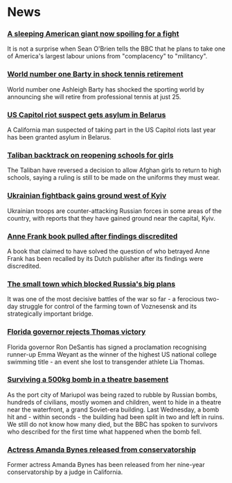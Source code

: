 # News
### [A sleeping American giant now spoiling for a fight](https://www.bbc.com/news/world-us-canada-60818241)
It is not a surprise when Sean O'Brien tells the BBC that he plans to take one of America's largest labour unions from "complacency" to "militancy".
### [World number one Barty in shock tennis retirement](https://www.bbc.com/news/world-australia-60843870)
World number one Ashleigh Barty has shocked the sporting world by announcing she will retire from professional tennis at just 25.
### [US Capitol riot suspect gets asylum in Belarus](https://www.bbc.com/news/world-us-canada-60843262)
A California man suspected of taking part in the US Capitol riots last year has been granted asylum in Belarus.
### [Taliban backtrack on reopening schools for girls](https://www.bbc.com/news/world-asia-60845540)
The Taliban have reversed a decision to allow Afghan girls to return to high schools, saying a ruling is still to be made on the uniforms they must wear.
### [Ukrainian fightback gains ground west of Kyiv](https://www.bbc.com/news/world-europe-60847188)
Ukrainian troops are counter-attacking Russian forces in some areas of the country, with reports that they have gained ground near the capital, Kyiv.
### [Anne Frank book pulled after findings discredited](https://www.bbc.com/news/world-europe-60843577)
A book that claimed to have solved the question of who betrayed Anne Frank has been recalled by its Dutch publisher after its findings were discredited.
### [The small town which blocked Russia's big plans](https://www.bbc.com/news/world-europe-60840081)
It was one of the most decisive battles of the war so far - a ferocious two-day struggle for control of the farming town of Voznesensk and its strategically important bridge. 
### [Florida governor rejects Thomas victory](https://www.bbc.com/sport/swimming/60842863)
Florida governor Ron DeSantis has signed a proclamation recognising runner-up Emma Weyant as the winner of the highest US national college swimming title - an event she lost to transgender athlete Lia Thomas.
### [Surviving a 500kg bomb in a theatre basement](https://www.bbc.com/news/world-europe-60835106)
As the port city of Mariupol was being razed to rubble by Russian bombs, hundreds of civilians, mostly women and children, went to hide in a theatre near the waterfront, a grand Soviet-era building. Last Wednesday, a bomb hit and - within seconds - the building had been split in two and left in ruins. We still do not know how many died, but the BBC has spoken to survivors who described for the first time what happened when the bomb fell. 
### [Actress Amanda Bynes released from conservatorship](https://www.bbc.com/news/entertainment-arts-60832046)
Former actress Amanda Bynes has been released from her nine-year conservatorship by a judge in California.
